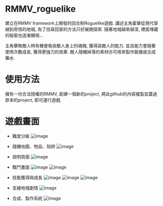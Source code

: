 # RMMV_roguelike
建立在RMMV framework上開發的回合制Roguelike遊戲. 講述主角霍華從現代穿越到奇怪的地城, 為了找尋回家的方法只好展開探索. 隨著地城越來越深, 裡面埋藏的秘密也逐漸顯現...

主角擊敗敵人時有機會吸收敵人身上的魂魄, 獲得該敵人的能力. 並且能力會隨著使用次數成長, 獲得更強力的效果. 敵人隨機掉落的素材亦可用來製作裝備或合成藥水.

# 使用方法
擁有一份合法授權的RMMV, 創建一個新的project, 將此github的內容複製並蓋過原本的project, 即可運行遊戲.

# 遊戲畫面
* 難度分級
![image](https://user-images.githubusercontent.com/8130848/222472640-11eba393-e25f-44fa-8cfb-ecb14935a905.png)

* 隨機地圖、物品、陷阱
![image](https://user-images.githubusercontent.com/8130848/222480878-373b40a8-0f94-446f-b761-3460ee05f806.png)

* 說明頁面
![image](https://user-images.githubusercontent.com/8130848/222473306-3c9e04d0-3a82-4ac6-87b7-02f811148100.png)

* 戰鬥畫面
![image](https://user-images.githubusercontent.com/8130848/224677070-c1a8dc06-e12c-4622-8250-f9b1f51dd222.png)
![image](https://user-images.githubusercontent.com/8130848/224677171-b6b112c0-c9eb-41ca-bbfa-1de091469b48.png)

* 技能獲得與成長
![image](https://user-images.githubusercontent.com/8130848/222480351-a7edb680-52c3-439a-b124-c0bda0b85279.png)
![image](https://user-images.githubusercontent.com/8130848/222474688-2c20bd38-9805-4610-aa5f-22fb91da9870.png)
![image](https://user-images.githubusercontent.com/8130848/222476070-ba2c0b15-49cf-4059-9afe-55b1f3a2b647.png)

* 支線地城劇情
![image](https://user-images.githubusercontent.com/8130848/222474062-e7381eb7-47e2-4a7e-9267-95a926f9a667.png)

* 合成、製作系統
![image](https://user-images.githubusercontent.com/8130848/222474254-22ba2638-98d2-4bc4-b6c5-e00085b537de.png)
